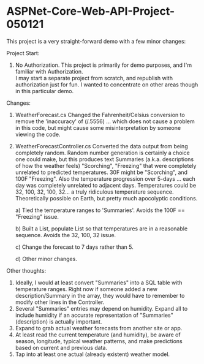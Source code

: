 # ASPNet-Core-Web-API-Project-050121

This project is a very straight-forward demo with a few minor changes:

Project Start:
1) No Authorization.  This project is primarily for demo purposes, and I'm familiar with Authorization.  
I may start a separate project from scratch, and republish with authorization just for fun.  I wanted to concentrate on other areas 
though in this particular demo.

Changes:
1) WeatherForecast.cs 
Changed the Fahrenheit/Celsius conversion to remove the 'inaccuracy' of (/.5556) ... which does not cause a
problem in this code, but might cause some misinterpretation by someone viewing the code.
2) WeatherForecastController.cs
Converted the data output from being completely random.  Random number generation is certainly a choice one could make, but this produces
text Summaries (a.k.a. descriptions of how the weather feels) "Scorching", "Freezing" that were completely unrelated to predicted temperatures.  30F might be "Scorching", 
and 100F "Freezing".  Also the temperature progression over 5-days ... each day was completely unrelated to adjacent days.  Temperatures could be 32, 100, 32, 100, 32...
a truly ridiculous temperature sequence.  Theoretically possible on Earth, but pretty much apocolyptic conditions.

	a) Tied the temperature ranges to 'Summaries'.  Avoids the 100F == "Freezing" issue.	
	
	b) Built a List<WeatherForecast>, populate List so that temperatures are in a reasonable sequence.  Avoids the 32, 100, 32 issue.
	
	c) Change the forecast to 7 days rather than 5.
	
	d) Other minor changes.

Other thoughts:
1) Ideally, I would at least convert "Summaries" into a SQL table with temperature ranges.  Right now if someone added a new description/Summary in the array, they would
have to remember to modify other lines in the Controller.  
2) Several "Summaries" entries may depend on humidity.  Expand all to include humidity if an accurate representation of "Summaries" (description) is actually important.
3) Expand to grab actual weather forecasts from another site or app.  
4) At least read the current temperature (and humidity), be aware of season, longitude, typical weather
patterns, and make predictions based on current and previous data.
5) Tap into at least one actual (already existent) weather model.  

